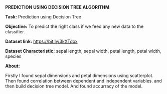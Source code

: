 **PREDICTION USING DECISION TREE ALGORITHM**


**Task:** Prediction using Decision Tree

**Objective:** To predict the right class if we feed any new data to the classifier.

**Dataset link:** https://bit.ly/3kXTdox

**Dataset Characteristic:**
sepal length, sepal width, petal length, petal width, species

**About:**

Firstly I found sepal dimensions and petal dimensions using scatterplot. Then found correlation between dependent and independent variables. and then build decision tree model. And found accurracy of the model.
